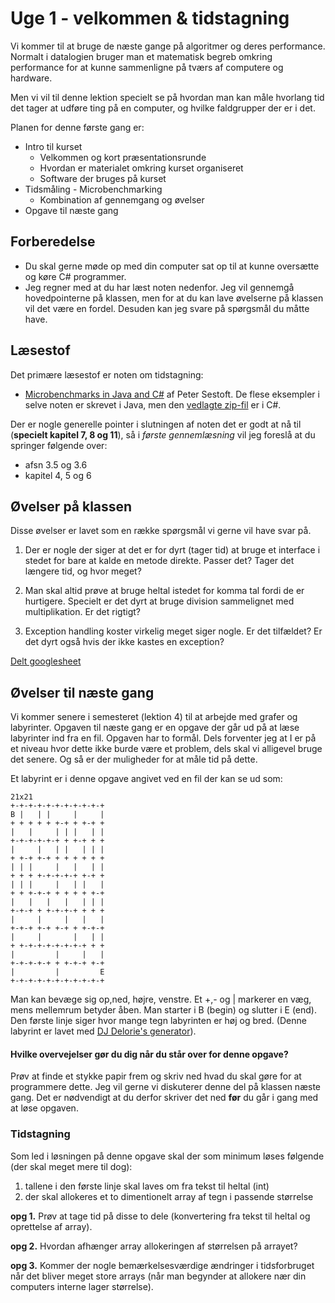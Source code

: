 # Uge 1 - velkommen & tidstagning
Vi kommer til at bruge de næste gange på algoritmer og deres performance. 
Normalt i datalogien bruger man et matematisk begreb omkring performance for at kunne sammenligne på tværs af computere og hardware. 

Men vi vil til denne lektion specielt se på hvordan man kan måle hvorlang tid det tager at udføre ting på en computer, og hvilke faldgrupper der er i det.

Planen for denne første gang er:

- Intro til kurset
	- Velkommen og kort præsentationsrunde
	- Hvordan er materialet omkring kurset organiseret
	- Software der bruges på kurset
- Tidsmåling - Microbenchmarking
	- Kombination af gennemgang og øvelser
- Opgave til næste gang 

## Forberedelse
- Du skal gerne møde op med din computer sat op til at kunne oversætte og køre C# programmer. 
- Jeg regner med at du har læst noten nedenfor. Jeg vil gennemgå hovedpointerne på klassen, men for at du kan lave øvelserne på klassen vil det være en fordel. Desuden kan jeg svare på spørgsmål du måtte have.

## Læsestof
Det primære læsestof er noten om tidstagning:

- [Microbenchmarks in Java and C#](SestoftMicrobenchmarking.pdf) af Peter Sestoft. De flese eksempler i selve noten er skrevet i Java, men den [vedlagte zip-fil](benchmarks-csharp.zip) er i C#.  

Der er nogle generelle pointer i slutningen af noten det er godt at nå til (**specielt kapitel 7, 8 og 11**), så i *første gennemlæsning* vil jeg foreslå at du springer følgende over:

- afsn 3.5 og 3.6
- kapitel 4, 5 og 6

## Øvelser på klassen
Disse øvelser er lavet som en række spørgsmål vi gerne vil have svar på.

1. Der er nogle der siger at det er for dyrt (tager tid) at bruge et interface i stedet for bare at kalde en metode direkte. Passer det? Tager det længere tid, og hvor meget?

2. Man skal altid prøve at bruge heltal istedet for komma tal fordi de er hurtigere. Specielt er det dyrt at bruge division sammelignet med multiplikation. Er det rigtigt? 

3. Exception handling koster virkelig meget siger nogle. Er det tilfældet? Er det dyrt også hvis der ikke kastes en exception?

[Delt googlesheet](https://docs.google.com/document/d/1kKx3C0QdTLDLu-IkZZWWQfkYFaQGHFeAgWpuwRzvbik/edit?usp=sharing)

## Øvelser til næste gang
Vi kommer senere i semesteret (lektion 4) til at arbejde med grafer og labyrinter. Opgaven til næste gang er en opgave der går ud på at læse labyrinter ind fra en fil. Opgaven har to formål. Dels forventer jeg at I er på et niveau hvor dette ikke burde være et problem, dels skal vi alligevel bruge det senere. Og så er der muligheder for at måle tid på dette. 

Et labyrint er i denne opgave angivet ved en fil der kan se ud som:

```
21x21
+-+-+-+-+-+-+-+-+-+-+
B |   | |     |     |
+ + + + + +-+ + +-+ +
|   |     | | |   | |
+-+-+-+-+-+ + +-+ + +
|     |   | |   | | |
+ +-+ +-+ + + + + + +
| | |     |   |   | |
+ + + +-+-+-+-+ +-+ +
| | |     |   | |   |
+ + +-+-+ + + + + +-+
|   |   |   |   | | |
+-+-+ + +-+-+-+ + + +
|     |     |   |   |
+-+-+ +-+ +-+ + +-+-+
|     |       |   | |
+ +-+-+-+-+-+-+-+ + +
|         |     |   |
+-+-+-+-+ + +-+-+ +-+
|         |         E
+-+-+-+-+-+-+-+-+-+-+
```

Man kan bevæge sig op,ned, højre, venstre. Et +,- og | markerer en væg, mens mellemrum betyder åben. Man starter i B (begin) og slutter i E (end). 
Den første linje siger hvor mange tegn labyrinten er høj og bred. 
(Denne labyrint er lavet med [DJ Delorie's generator](http://www.delorie.com/game-room/mazes/genmaze.cgi)).

#### Hvilke overvejelser gør du dig når du står over for denne opgave?
Prøv at finde et stykke papir frem og skriv ned hvad du skal gøre for at programmere dette. Jeg vil gerne vi diskuterer denne del på klassen næste gang. Det er nødvendigt at du derfor skriver det ned **før** du går i gang med at løse opgaven.

### Tidstagning
Som led i løsningen på denne opgave skal der som minimum løses følgende (der skal meget mere til dog):

1. tallene i den første linje skal laves om fra tekst til heltal (int)
2. der skal allokeres et to dimentionelt array af tegn i passende størrelse

**opg 1.** Prøv at tage tid på disse to dele (konvertering fra tekst til heltal og oprettelse af array).

**opg 2.** Hvordan afhænger array allokeringen af størrelsen på arrayet? 

**opg 3.** Kommer der nogle bemærkelsesværdige ændringer i tidsforbruget når det bliver meget store arrays (når man begynder at allokere nær din computers interne lager størrelse).
